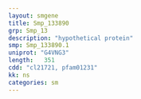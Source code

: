 ```yaml
---
layout: smgene
title: Smp_133890
grp: Smp_13
description: "hypothetical protein"
smp: Smp_133890.1
uniprot: "G4VNG3"
length:   351
cdd: "cl21721, pfam01231"
kk: ns
categories: sm
---
```

